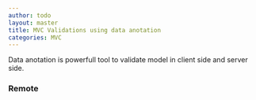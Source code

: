 ```yaml
---
author: todo
layout: master
title: MVC Validations using data anotation
categories: MVC
---
```


Data anotation is powerfull tool to validate model in client side and server side.

### Remote

